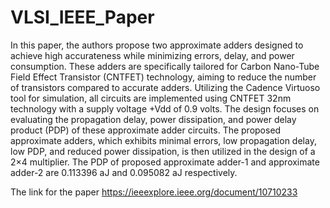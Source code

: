 # VLSI_IEEE_Paper
In this paper, the authors propose two approximate adders designed to achieve high accurateness while minimizing errors, delay, and power consumption. These adders are specifically tailored for Carbon Nano-Tube Field Effect Transistor (CNTFET) technology, aiming to reduce the number of transistors compared to accurate adders. Utilizing the Cadence Virtuoso tool for simulation, all circuits are implemented using CNTFET 32nm technology with a supply voltage +Vdd of 0.9 volts. The design focuses on evaluating the propagation delay, power dissipation, and power delay product (PDP) of these approximate adder circuits. The proposed approximate adders, which exhibits minimal errors, low propagation delay, low PDP, and reduced power dissipation, is then utilized in the design of a 2×4 multiplier. The PDP of proposed approximate adder-1 and approximate adder-2 are 0.113396 aJ and 0.095082 aJ respectively.

The link for the paper https://ieeexplore.ieee.org/document/10710233 
